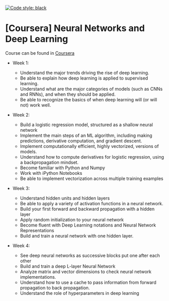 [![Code style: black](https://img.shields.io/badge/code%20style-black-000000.svg)](https://github.com/psf/black)
 
# [Coursera] Neural Networks and Deep Learning

Course can be found in [Coursera](https://www.coursera.org/learn/neural-networks-deep-learning)

- Week 1:
  - Understand the major trends driving the rise of deep learning.
  - Be able to explain how deep learning is applied to supervised learning.
  - Understand what are the major categories of models (such as CNNs and RNNs), and when they should be applied.
  - Be able to recognize the basics of when deep learning will (or will not) work well.

- Week 2:
  - Build a logistic regression model, structured as a shallow neural network
  - Implement the main steps of an ML algorithm, including making predictions, derivative computation, and gradient descent.
  - Implement computationally efficient, highly vectorized, versions of models.
  - Understand how to compute derivatives for logistic regression, using a backpropagation mindset.
  - Become familiar with Python and Numpy
  - Work with iPython Notebooks
  - Be able to implement vectorization across multiple training examples
  
- Week 3:
  - Understand hidden units and hidden layers
  - Be able to apply a variety of activation functions in a neural network.
  - Build your first forward and backward propagation with a hidden layer
  - Apply random initialization to your neural network
  - Become fluent with Deep Learning notations and Neural Network Representations
  - Build and train a neural network with one hidden layer.
  
- Week 4:
  - See deep neural networks as successive blocks put one after each other
  - Build and train a deep L-layer Neural Network
  - Analyze matrix and vector dimensions to check neural network implementations.
  - Understand how to use a cache to pass information from forward propagation to back propagation.
  - Understand the role of hyperparameters in deep learning
  